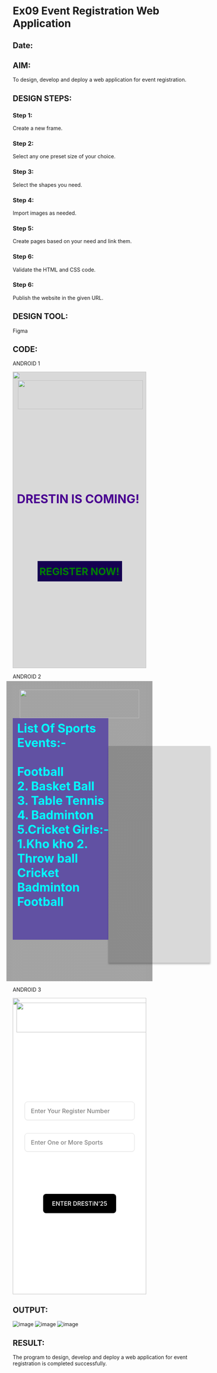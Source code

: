 # Ex09 Event Registration Web Application
## Date:

## AIM:
To design, develop and deploy a web application for event registration.

## DESIGN STEPS:

### Step 1:
Create a new frame.

### Step 2:
Select any one preset size of your choice.

### Step 3:
Select the shapes you need.

### Step 4:
Import images as needed.

### Step 5:
Create pages based on your need and link them.

### Step 6:

Validate the HTML and CSS code.

### Step 6:

Publish the website in the given URL.

## DESIGN TOOL:
Figma

## CODE:
ANDROID 1

<div style="width: 360px; height: 800px; position: relative; background: white">
  <div style="width: 360px; height: 800px; left: 0px; top: 0px; position: absolute; background: #D9D9D9"></div>
  <img style="width: 360px; height: 800px; left: 0px; top: 0px; position: absolute" src="https://via.placeholder.com/360x800" />
  <img style="width: 337px; height: 78px; left: 14px; top: 23px; position: absolute" src="https://via.placeholder.com/337x78" />
  <div style="width: 341px; height: 45px; left: 10px; top: 321px; position: absolute; background: #D9D9D9"></div>
  <div style="width: 349px; height: 66px; left: 2px; top: 324px; position: absolute; text-align: center; color: #490091; font-size: 32px; font-family: Inter; font-weight: 700; word-wrap: break-word">DRESTIN IS COMING!<br/></div>
  <div style="width: 228px; height: 55px; left: 67px; top: 511px; position: absolute; background: #150051"></div>
  <div style="width: 224px; height: 32px; left: 68px; top: 523px; position: absolute; text-align: center; color: #008000; font-size: 27px; font-family: Inter; font-weight: 700; word-wrap: break-word">REGISTER NOW!</div>
</div>

ANDROID 2

<div style="width: 360px; height: 800px; position: relative; background: white">
  <div style="width: 275px; height: 585px; left: 258px; top: 164.50px; position: absolute; background: #D9D9D9; box-shadow: 0px 4px 4px rgba(0, 0, 0, 0.25)"></div>
  <div style="width: 394px; height: 810px; left: -17px; top: -10px; position: absolute; background: linear-gradient(0deg, rgba(0, 0, 0, 0.20) 0%, rgba(0, 0, 0, 0.20) 100%), linear-gradient(0deg, rgba(0, 0, 0, 0.20) 0%, rgba(0, 0, 0, 0.20) 100%)"></div>
  <img style="width: 322px; height: 77px; left: 19px; top: 13px; position: absolute" src="https://via.placeholder.com/322x77" />
  <div style="width: 258px; height: 598px; left: 0px; top: 90px; position: absolute; opacity: 0.50; background: #2100A3"></div>
  <div style="width: 263px; height: 461px; left: 12px; top: 98px; position: absolute"><span style="color: #00FFFF; font-size: 32px; font-family: Inter; font-weight: 700; word-wrap: break-word">List Of Sports Events:-<br/><br/></span><span style="color: #00FFFF; font-size: 32px; font-family: Inter; font-weight: 700; word-wrap: break-word">Football<br/></span><span style="color: #00FFFF; font-size: 32px; font-family: Inter; font-weight: 700; word-wrap: break-word"> 2. Basket Ball<br/> 3. Table Tennis   4. Badminton   5.Cricket  Girls:-<br/> 1.Kho kho   2. Throw ball<br/></span><span style="color: #00FFFF; font-size: 32px; font-family: Inter; font-weight: 700; word-wrap: break-word">Cricket<br/>Badminton<br/>Football</span></div>
</div>

ANDROID 3 

<div style="width: 360px; height: 800px; position: relative; background: white">
  <img style="width: 360px; height: 800px; left: 0px; top: 0px; position: absolute" src="https://via.placeholder.com/360x800" />
  <img style="width: 350px; height: 80px; left: 10px; top: 13px; position: absolute" src="https://via.placeholder.com/350x80" />
  <div style="padding-left: 16px; padding-right: 16px; padding-top: 12px; padding-bottom: 12px; left: 32px; top: 280px; position: absolute; background: white; box-shadow: 0px 1px 2px rgba(0, 0, 0, 0.05); border-radius: 8px; border: 1px #E0E0E0 solid; justify-content: flex-start; align-items: flex-start; gap: 8px; display: inline-flex">
    <div style="width: 263px; color: #828282; font-size: 16px; font-family: Inter; font-weight: 500; line-height: 24px; word-wrap: break-word">Enter Your Register Number</div>
  </div>
  <div style="padding-left: 16px; padding-right: 16px; padding-top: 12px; padding-bottom: 12px; left: 32px; top: 365px; position: absolute; background: white; box-shadow: 0px 1px 2px rgba(0, 0, 0, 0.05); border-radius: 8px; border: 1px #E0E0E0 solid; justify-content: flex-start; align-items: flex-start; gap: 8px; display: inline-flex">
    <div style="width: 263px; color: #828282; font-size: 16px; font-family: Inter; font-weight: 500; line-height: 24px; word-wrap: break-word">Enter One or More Sports</div>
  </div>
  <div style="padding-left: 24px; padding-right: 24px; padding-top: 14px; padding-bottom: 14px; left: 82px; top: 529px; position: absolute; background: black; box-shadow: 0px 1px 2px rgba(0, 0, 0, 0.05); border-radius: 8px; justify-content: center; align-items: center; gap: 8px; display: inline-flex">
    <div style="color: white; font-size: 16px; font-family: Inter; font-weight: 500; line-height: 24px; word-wrap: break-word">ENTER DRESTiN’25</div>
  </div>
</div>


## OUTPUT:
![image](https://github.com/yogeshwaran72/Figma/assets/153492924/652114e3-39ff-497e-ae87-9d27eb4fd470)
![image](https://github.com/yogeshwaran72/Figma/assets/153492924/9f2911be-4cbf-498e-9080-6e8fc9c66496)
![image](https://github.com/yogeshwaran72/Figma/assets/153492924/adca2087-8db0-4894-8386-e4a78ddccfb3)




## RESULT:
The program to design, develop and deploy a web application for event registration is completed successfully.
